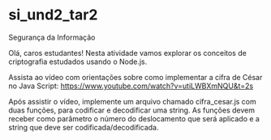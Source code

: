 # si_und2_tar2

Segurança da Informação

Olá, caros estudantes!  Nesta atividade vamos explorar os conceitos de criptografia estudados usando o Node.js. 

Assista ao vídeo com orientações sobre como implementar a cifra de César no Java Script:
https://www.youtube.com/watch?v=utiLWBXmNQU&t=2s

Após assistir o vídeo, implemente um arquivo chamado cifra_cesar.js com duas funções, para codificar e decodificar uma string. As funções devem receber como parâmetro o número do deslocamento que será aplicado e a string que deve ser codificada/decodificada.
